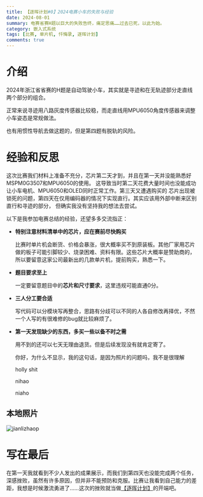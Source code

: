 ```yaml
---
title: 【逐晖计划#0】2024电赛小车的失败与经验
date: 2024-08-01
summary: 电赛省赛H题以巨大的失败告终，痛定思痛……过去已死，以此为始。
category: 嵌入式系统
tags: [比赛, 单片机, 忏悔录, 逐晖计划]
comments: true
---
```


# 介绍

2024年浙江省省赛的H题是自动驾驶小车，其实就是寻迹和在无轨迹部分走直线两个部分的组合。

正常来说寻迹用八路灰度传感器比较稳，而走直线用MPU6050角度传感器来调整小车姿态是常规做法。

也有用惯性导航去做这题的，但是第四题有脱轨的风险。

# 经验和反思

这次比赛我们材料上准备不充分，芯片第二天才到，并且在第一天并没能熟悉好MSPM0G3507和MPU6050的使用。
这导致当时第二天花费大量时间也没能成功让小车电机、MPU6050和OLED同时正常工作。第三天又遭遇购买的
芯片出现被锁死的问题，第四天在仅用编码器的情况下实现直行。其实应该用外部中断来区别直行和寻迹的部分，
但确实我没有坚持我的想法去尝试。

以下是我参加电赛总结的经验，还望多多交流指正：

- **特别注意材料清单中的芯片，应在赛前尽快购买**

  比赛时单片机会断货、价格会暴涨，很大概率买不到原装板。其他厂家用芯片做的板子可能引脚较少、烧录困难、资料有限。这些芯片大概率是赞助商的，所以要留意这家公司最新出的几款单片机，提前购买，熟悉一下。

- **题目要求至上**

  一定要留意题目中的**芯片和尺寸要求**，这里违规可能直通0分。

- **三人分工要合适**

  写代码可以分模块写再整合，思路有分歧可以不同的人各自修改再择优，不然一个人写的有很难修的bug就比较麻烦了。

- **第一天发现缺少的东西，多买一些以备不时之需**

  用不到的还可以七天无理由退货。但是后续发现没有就肯定寄了。

  你好，为什么不显示，我的这句话，是因为照片的问题吗，我不是很理解

  holly shit

  nihao

  niaho

## 本地照片

![jianlizhaop](/img/325eab3ef46ab46244407c20c85c342.jpg)

# 写在最后

在第一天我就看到不少人发出的成果展示，而我们到第四天也没能完成两个任务，深感挫败，虽然有许多原因，但并非不能预防和克服。比赛让我看到自己能力的差距，我想是时候激流勇进了……这次的挫败就当做[【逐晖计划】](../posts/zhuhui1.md)的开端吧。
